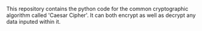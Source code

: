This repository contains the python code for the common cryptographic algorithm called 'Caesar Cipher'.
It can both encrypt as well as decrypt any data inputed within it. 